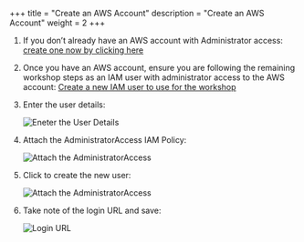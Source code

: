 +++
title = "Create an AWS Account"
description = "Create an AWS Account"
weight = 2
+++

1. If you don’t already have an AWS account with Administrator access: [create one now by clicking here](https://aws.amazon.com/getting-started/)

2. Once you have an AWS account, ensure you are following the remaining workshop steps as an IAM user with administrator access to the AWS account: [Create a new IAM user to use for the workshop](https://console.aws.amazon.com/iam/home?#/users$new)

3. Enter the user details:
   
   ![Eneter the User Details](../images/iam-create.png)
   
4. Attach the AdministratorAccess IAM Policy:
   
   ![Attach the AdministratorAccess](../images/iam-2-attach-policy.png)
5. Click to create the new user:
   
   ![Attach the AdministratorAccess](../images/iam-3-create-user.png)   

6. Take note of the login URL and save:

   ![Login URL](../images/iam-4-save-url.png)